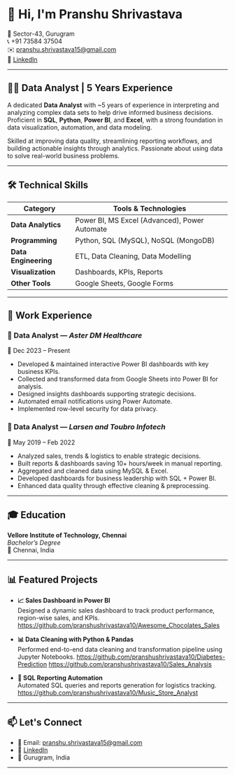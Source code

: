 # 👋 Hi, I'm Pranshu Shrivastava

📍 Sector-43, Gurugram  
📞 +91 73584 37504  
✉️ pranshu.shrivastava15@gmail.com  
🔗 [LinkedIn](https://www.linkedin.com/in/pranshu-shrivastava15)

---

## 🧑‍💼 Data Analyst | 5 Years Experience

A dedicated **Data Analyst** with ~5 years of experience in interpreting and analyzing complex data sets to help drive informed business decisions. Proficient in **SQL**, **Python**, **Power BI**, and **Excel**, with a strong foundation in data visualization, automation, and data modeling.

Skilled at improving data quality, streamlining reporting workflows, and building actionable insights through analytics. Passionate about using data to solve real-world business problems.

---

## 🛠️ Technical Skills

| Category            | Tools & Technologies                                |
|---------------------|-----------------------------------------------------|
| **Data Analytics**   | Power BI, MS Excel (Advanced), Power Automate       |
| **Programming**      | Python, SQL (MySQL), NoSQL (MongoDB)                |
| **Data Engineering** | ETL, Data Cleaning, Data Modelling                  |
| **Visualization**    | Dashboards, KPIs, Reports                           |
| **Other Tools**      | Google Sheets, Google Forms                         |

---

## 💼 Work Experience

### 🔹 Data Analyst — *Aster DM Healthcare*  
📅 Dec 2023 – Present  
- Developed & maintained interactive Power BI dashboards with key business KPIs.  
- Collected and transformed data from Google Sheets into Power BI for analysis.  
- Designed insights dashboards supporting strategic decisions.  
- Automated email notifications using Power Automate.  
- Implemented row-level security for data privacy.

### 🔹 Data Analyst — *Larsen and Toubro Infotech*  
📅 May 2019 – Feb 2022  
- Analyzed sales, trends & logistics to enable strategic decisions.  
- Built reports & dashboards saving 10+ hours/week in manual reporting.  
- Aggregated and cleaned data using MySQL & Excel.  
- Developed dashboards for business leadership with SQL + Power BI.  
- Enhanced data quality through effective cleaning & preprocessing.

---

## 🎓 Education

**Vellore Institute of Technology, Chennai**  
*Bachelor’s Degree*  
📍 Chennai, India

---

## 📊 Featured Projects

- **📈 Sales Dashboard in Power BI**  
  Designed a dynamic sales dashboard to track product performance, region-wise sales, and KPIs.
  https://github.com/pranshushrivastava10/Awesome_Chocolates_Sales

- **📊 Data Cleaning with Python & Pandas**  
  Performed end-to-end data cleaning and transformation pipeline using Jupyter Notebooks.
   https://github.com/pranshushrivastava10/Diabetes-Prediction
   https://github.com/pranshushrivastava10/Sales_Analysis

- **📁 SQL Reporting Automation**  
  Automated SQL queries and reports generation for logistics tracking.
  https://github.com/pranshushrivastava10/Music_Store_Analyst

---

## 📫 Let's Connect

- 📧 Email: pranshu.shrivastava15@gmail.com  
- 💼 [LinkedIn](https://www.linkedin.com/in/pranshu-shrivastava15)  
- 📍 Gurugram, India

---

